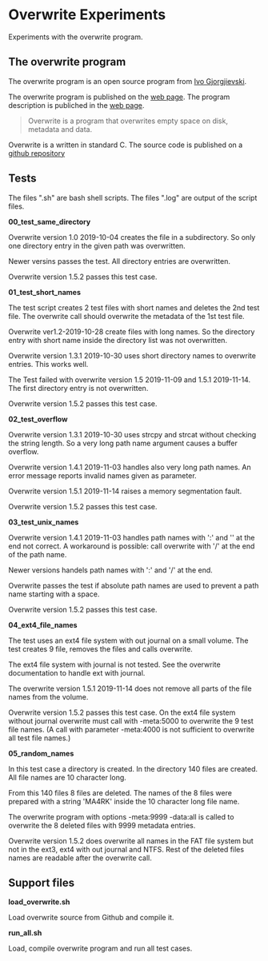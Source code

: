 # Overwrite Experiments

Experiments with the overwrite program.

## The overwrite program

The overwrite program is an open source program from [Ivo Gjorgjievski](https://github.com/ivoprogram).

The overwrite program is published on the [web page](https://ivoprogram.github.io/content/en/index.html).
The program description is publiched in the [web page](https://ivoprogram.github.io/content/en/index.html).
> Overwrite is a program that overwrites empty space on disk, metadata and data.

Overwrite is a written in standard C. The source code is published on a [github repository](https://github.com/ivoprogram/overwrite)

## Tests

The files ".sh" are bash shell scripts.
The files ".log" are output of the script files.

**00_test_same_directory**

Overwrite version 1.0 2019-10-04 creates the file in a subdirectory.
So only one directory entry in the given path was overwritten.

Newer versins passes the test. All directory entries are overwritten.

Overwrite version 1.5.2 passes this test case.

**01_test_short_names**

The test script creates 2 test files with short names and deletes the 2nd test file.
The overwrite call should overwrite the metadata of the 1st test file.

Overwrite ver1.2-2019-10-28 create files with long names.
So the directory entry with short name inside the directory
list was not overwritten.

Overwrite version 1.3.1 2019-10-30 uses short directory names to
overwrite entries. This works well.

The Test failed with overwrite version 1.5 2019-11-09 and 1.5.1 2019-11-14.
The first directory entry is not overwritten.

Overwrite version 1.5.2 passes this test case.

**02_test_overflow**

Overwrite version 1.3.1 2019-10-30 uses strcpy and strcat without
checking the string length. So a very long path name argument
causes a buffer overflow.

Overwrite version 1.4.1 2019-11-03 handles also very long path names.
An error message reports invalid names given as parameter.

Overwrite version 1.5.1 2019-11-14 raises a memory segmentation fault.

Overwrite version 1.5.2 passes this test case.

**03_test_unix_names**

Overwrite version 1.4.1 2019-11-03 handles path names with ':' and
'\' at the end not correct. A workaround is possible: call overwrite
with '/' at the end of the path name.

Newer versions handels path names with ':' and '/' at the end.

Overwrite passes the test if absolute path names are used to prevent
a path name starting with a space.

Overwrite version 1.5.2 passes this test case.

**04_ext4_file_names**

The test uses an ext4 file system with out journal on a small volume.
The test creates 9 file, removes the files and calls overwrite.

The ext4 file system with journal is not tested.
See the overwrite documentation to handle ext with journal.

The overwrite version 1.5.1 2019-11-14 does not remove all parts of the
file names from the volume.

Overwrite version 1.5.2 passes this test case.
On the ext4 file system without journal overwrite must call with -meta:5000
to overwrite the 9 test file names. (A call with parameter -meta:4000 is not
sufficient to overwrite all test file names.)

**05_random_names**

In this test case a directory is created. In the directory 140 files are created.
All file names are 10 character long.

From this 140 files 8 files are deleted. The names of the 8 files were prepared
with a string 'MA4RK' inside the 10 character long file name.

The overwrite program with options -meta:9999 -data:all is called to overwrite
the 8 deleted files with 9999 metadata entries.

Overwrite version 1.5.2 does overwrite all names in the FAT file system but not
in the ext3, ext4 with out journal and NTFS. Rest of the deleted files names
are readable after the overwrite call.

## Support files

**load_overwrite.sh**

Load overwrite source from Github and compile it.

**run_all.sh**

Load, compile overwrite program and run all test cases.
